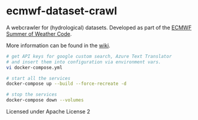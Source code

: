 # ecmwf-dataset-crawl

A webcrawler for (hydrological) datasets.
Developed as part of the [ECMWF Summer of Weather Code](https://esowc.ecmwf.int).

More information can be found in the [wiki](https://github.com/noerw/ecmwf-dataset-crawl/wiki).


```sh
# get API keys for google custom search, Azure Text Translator
# and insert them into configuration via environment vars.
vi docker-compose.yml

# start all the services
docker-compose up --build --force-recreate -d

# stop the services
docker-compose down --volumes
```

Licensed under Apache License 2
